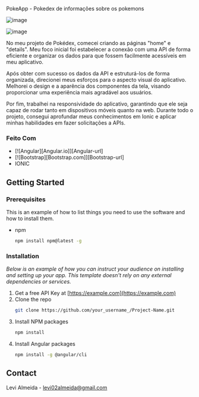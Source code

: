 
 PokeApp - Pokedex de informações sobre os pokemons

![image](https://github.com/LeviAlmeid/PokeApp/assets/73829965/fb948458-7714-43bc-a25f-799874ca79c1)

![image](https://github.com/LeviAlmeid/PokeApp/assets/73829965/95c247e5-84b8-4aba-bb5f-6068abfe2532)



No meu projeto de Pokédex, comecei criando as páginas "home" e "details". Meu foco inicial foi estabelecer a conexão com uma API de forma eficiente e organizar os dados para que fossem facilmente acessíveis em meu aplicativo.

Após obter com sucesso os dados da API e estruturá-los de forma organizada, direcionei meus esforços para o aspecto visual do aplicativo. Melhorei o design e a aparência dos componentes da tela, visando proporcionar uma experiência mais agradável aos usuários.

Por fim, trabalhei na responsividade do aplicativo, garantindo que ele seja capaz de rodar tanto em dispositivos móveis quanto na web. Durante todo o projeto, consegui aprofundar meus conhecimentos em Ionic e aplicar minhas habilidades em fazer solicitações a APIs.




### Feito Com



* [![Angular][Angular.io]][Angular-url]
* [![Bootstrap][Bootstrap.com]][Bootstrap-url]
* IONIC



<!-- GETTING STARTED -->
## Getting Started

### Prerequisites

This is an example of how to list things you need to use the software and how to install them.
* npm
  ```sh
  npm install npm@latest -g
  ```

### Installation

_Below is an example of how you can instruct your audience on installing and setting up your app. This template doesn't rely on any external dependencies or services._

1. Get a free API Key at [https://example.com](https://example.com)
2. Clone the repo
   ```sh
   git clone https://github.com/your_username_/Project-Name.git
   ```
3. Install NPM packages
   ```sh
   npm install
   ```
4. Install Angular packages
   ```sh
   npm install -g @angular/cli
   ```



<!-- CONTACT -->
## Contact

Levi Almeida - levi02almeida@gmail.com
